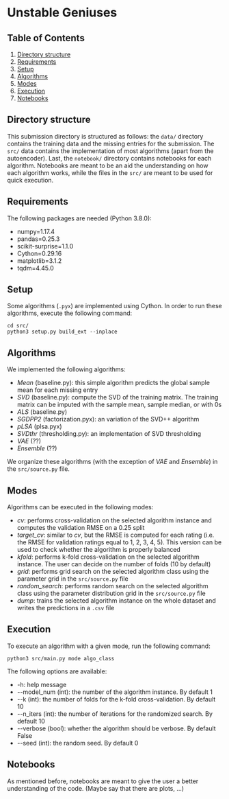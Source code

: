 # Unstable Geniuses

## Table of Contents

1. [Directory structure](#directory)
2. [Requirements](#requirements)
3. [Setup](#setup)
4. [Algorithms](#algorithms)
5. [Modes](#modes)
6. [Execution](#execution)
7. [Notebooks](#notebooks)

## Directory structure

This submission directory is structured as follows: the `data/` directory contains the training data and the missing entries for the submission. The `src/` data contains the implementation of most algorithms (apart from the autoencoder). Last, the `notebook/` directory contains notebooks for each algorithm.
Notebooks are meant to be an aid the understanding on how each algorithm works, while the files in the `src/` are meant to be used for quick execution.

## Requirements

The following packages are needed (Python 3.8.0):

* numpy=1.17.4
* pandas=0.25.3
* scikit-surprise=1.1.0
* Cython=0.29.16
* matplotlib=3.1.2
* tqdm=4.45.0

## Setup

Some algorithms (`.pyx`) are implemented using Cython. In order to run these algorithms, execute the following command:

```
cd src/
python3 setup.py build_ext --inplace
```

## Algorithms

We implemented the following algorithms:

+ *Mean* (baseline.py): this simple algorithm predicts the global sample mean for each missing entry
+ *SVD* (baseline.py): compute the SVD of the training matrix. The training matrix can be imputed with the sample mean, sample median, or with 0s
+ *ALS* (baseline.py)
+ *SGDPP2* (factorization.pyx): an variation of the SVD++ algorithm
+ *pLSA* (plsa.pyx)
+ *SVDthr* (thresholding.py): an implementation of SVD thresholding
+ *VAE* (??)
+ *Ensemble* (??)

We organize these algorithms (with the exception of *VAE* and *Ensemble*) in the `src/source.py` file.

## Modes

Algorithms can be executed in the following modes:

+ *cv*: performs cross-validation on the selected algorithm instance and computes the validation RMSE on a 0.25 split
+ *target_cv*: similar to *cv*, but the RMSE is computed for each rating (i.e. the RMSE for validation ratings equal to 1, 2, 3, 4, 5). This version can be used to check whether the algorithm is properly balanced
+ *kfold*: performs k-fold cross-validation on the selected algorithm instance. The user can decide on the number of folds (10 by default)
+ *grid*: performs grid search on the selected algorithm class using the parameter grid in the `src/source.py` file
+ *random_search*: performs random search on the selected algorithm class using the parameter distribution grid in the `src/source.py` file
+ *dump*: trains the selected algorithm instance on the whole dataset and writes the predictions in a `.csv` file

## Execution

To execute an algorithm with a given mode, run the following command:

```
python3 src/main.py mode algo_class
```

The following options are available:

+ -h: help message
+ --model_num (int): the number of the algorithm instance. By default 1
+ --k (int): the number of folds for the k-fold cross-validation. By default 10
+ --n_iters (int): the number of iterations for the randomized search. By default 10
+ --verbose (bool): whether the algorithm should be verbose. By default False
+ --seed (int): the random seed. By default 0

## Notebooks

As mentioned before, notebooks are meant to give the user a better understanding of the code. (Maybe say that there are plots, ...)
